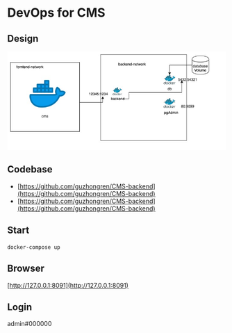 # DevOps for CMS

## Design

![Design](./cms-devops-adr.jpg)


## Codebase

* [https://github.com/guzhongren/CMS-backend](https://github.com/guzhongren/CMS-backend)
* [https://github.com/guzhongren/CMS-backend](https://github.com/guzhongren/CMS-backend)

## Start

```shell
docker-compose up
```

## Browser

[http://127.0.0.1:8091](http://127.0.0.1:8091)

## Login

admin#000000
